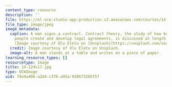 ```yaml
---
content_type: resource
description: ''
file: https://ol-ocw-studio-app-production.s3.amazonaws.com/courses/14-124-microeconomic-theory-iv-spring-2017/7de4a40ba2d4c37ba95a926673285f57_14-124s17.jpg
file_type: image/jpeg
image_metadata:
  caption: A man signs a contract. Contract theory, the study of how businesses and
    people create and develop legal agreements, is discussed at length in this course.
    (Image courtesy of Olu Eletu on [Unsplash](https://unsplash.com/search/contract?photo=DqWEAOHsAvc).)
  credit: Image courtesy of Olu Eletu on Unsplash.
  image-alt: A man stands at a table and writes on a piece of paper.
learning_resource_types: []
resourcetype: Image
title: 14-124s17.jpg
type: OCWImage
uid: 7de4a40b-a2d4-c37b-a95a-926673285f57
---
```

